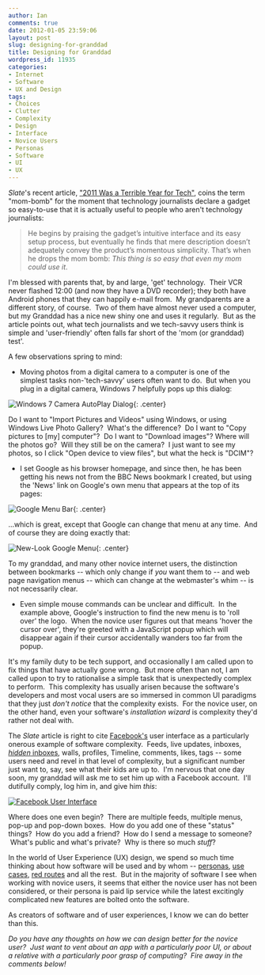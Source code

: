 ```yaml
---
author: Ian
comments: true
date: 2012-01-05 23:59:06
layout: post
slug: designing-for-granddad
title: Designing for Granddad
wordpress_id: 11935
categories:
- Internet
- Software
- UX and Design
tags:
- Choices
- Clutter
- Complexity
- Design
- Interface
- Novice Users
- Personas
- Software
- UI
- UX
---
```


_Slate_'s recent article, ["2011 Was a Terrible Year for Tech"](http://www.slate.com/articles/technology/technology/2011/12/the_year_s_worst_tech_trend_complexity_.html), coins the term "mom-bomb" for the moment that technology journalists declare a gadget so easy-to-use that it is actually useful to people who aren't technology journalists:

> He begins by praising the gadget’s intuitive interface and its easy setup process, but eventually he finds that mere description doesn’t adequately convey the product’s momentous simplicity. That’s when he drops the mom bomb: _This thing is so easy that even my mom could use it_.

I'm blessed with parents that, by and large, 'get' technology.  Their VCR never flashed 12:00 (and now they have a DVD recorder); they both have Android phones that they can happily e-mail from.  My grandparents are a different story, of course.  Two of them have almost never used a computer, but my Granddad has a nice new shiny one and uses it regularly.  But as the article points out, what tech journalists and we tech-savvy users think is simple and 'user-friendly' often falls far short of the 'mom (or granddad) test'.

A few observations spring to mind:

  * Moving photos from a digital camera to a computer is one of the simplest tasks non-'tech-savvy' users often want to do.  But when you plug in a digital camera, Windows 7 helpfully pops up this dialog:

![Windows 7 Camera AutoPlay Dialog](https://files.ianrenton.com/sites/blog/2012/01/6a00d8341c19df53ef014e8c03b138970d-500wi.png){: .center}

Do I want to "Import Pictures and Videos" using Windows, or using Windows Live Photo Gallery?  What's the difference?  Do I want to "Copy pictures to [my] computer"?  Do I want to "Download images"? Where will the photos go?  Will they still be on the camera?  I just want to see my photos, so I click "Open device to view files", but what the heck is "DCIM"?
	
  * I set Google as his browser homepage, and since then, he has been getting his news not from the BBC News bookmark I created, but using the 'News' link on Google's own menu that appears at the top of its pages:  
  
![Google Menu Bar](https://files.ianrenton.com/sites/blog/2012/01/Screen-shot-2012-01-05-at-23.06.31.png){: .center}

...which is great, except that Google can change that menu at any time.  And of course they are doing exactly that:  

![New-Look Google Menu](https://files.ianrenton.com/sites/blog/2012/01/Screen-shot-2012-01-05-at-23.11.15.png){: .center}

To my granddad, and many other novice internet users, the distinction between bookmarks -- which only change if _you_ want them to -- and web page navigation menus -- which can change at the webmaster's whim -- is not necessarily clear.

	
  * Even simple mouse commands can be unclear and difficult.  In the example above, Google's instruction to find the new menu is to 'roll over' the logo.  When the novice user figures out that means 'hover the cursor over', they're greeted with a JavaScript popup which will disappear again if their cursor accidentally wanders too far from the popup.

It's my family duty to be tech support, and occasionally I am called upon to fix things that have actually gone wrong.  But more often than not, I am called upon to try to rationalise a simple task that is unexpectedly complex to perform.  This complexity has usually arisen because the software's developers and most vocal users are so immersed in common UI paradigms that they just _don't notice_ that the complexity exists.  For the novice user, on the other hand, even your software's _installation wizard_ is complexity they'd rather not deal with.

The _Slate_ article is right to cite [Facebook's](http://www.facebook.com) user interface as a particularly onerous example of software complexity.  Feeds, live updates, inboxes, [_hidden_ inboxes](http://www.geekestateblog.com/uncovering-your-hidden-inbox-in-facebook/), walls, profiles, Timeline, comments, likes, tags -- some users need and revel in that level of complexity, but a significant number just want to, say, see what their kids are up to.  I'm nervous that one day soon, my granddad will ask me to set him up with a Facebook account.  I'll dutifully comply, log him in, and give him _this_:  
  
[![Facebook User Interface](https://files.ianrenton.com/sites/blog/2012/01/Screen-shot-2012-01-05-at-23.29.061-600x322.png)](https://files.ianrenton.com/sites/blog/2012/01/Screen-shot-2012-01-05-at-23.29.061.png)

Where does one even begin?  There are multiple feeds, multiple menus, pop-up and pop-down boxes.  How do you add one of these "status" things?  How do you add a friend?  How do I send a message to someone?  What's public and what's private?  Why is there so much _stuff_?

In the world of User Experience (UX) design, we spend so much time thinking about how software will be used and by whom -- [personas](http://www.uxforthemasses.com/personas/), [use cases](http://gatherspace.com/static/use_case_example.html#1), [red routes](http://www.userfocus.co.uk/articles/redroutes.html) and all the rest.  But in the majority of software I see when working with novice users, it seems that either the novice user has not been considered, or their persona is paid lip service while the latest excitingly complicated new features are bolted onto the software.

As creators of software and of user experiences, I know we can do better than this.

_Do you have any thoughts on how we can design better for the novice user?  Just want to vent about an app with a particularly poor UI, or about a relative with a particularly poor grasp of computing?  Fire away in the comments below!_
